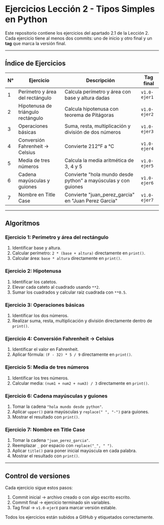 # Ejercicios Lección 2 - Tipos Simples en Python

Este repositorio contiene los ejercicios del apartado 2.1 de la Lección 2.
Cada ejercicio tiene al menos dos commits: uno de inicio y otro final y un **tag** que marca la versión final.

---

## Índice de Ejercicios

| N° | Ejercicio | Descripción | Tag final |
|----|------------|-------------|------------|
| 1 | Perímetro y área del rectángulo | Calcula perímetro y área con base y altura dadas | `v1.0-ejer1` |
| 2 | Hipotenusa de triángulo rectángulo | Calcula hipotenusa con teorema de Pitágoras | `v1.0-ejer2` |
| 3 | Operaciones básicas | Suma, resta, multiplicación y división de dos números | `v1.0-ejer3` |
| 4 | Conversión Fahrenheit → Celsius | Convierte 212°F a °C | `v1.0-ejer4` |
| 5 | Media de tres números | Calcula la media aritmética de 3, 4 y 5 | `v1.0-ejer5` |
| 6 | Cadena mayúsculas y guiones | Convierte "hola mundo desde python" a mayúsculas y con guiones | `v1.0-ejer6` |
| 7 | Nombre en Title Case | Convierte "juan_perez_garcia" en "Juan Perez Garcia" | `v1.0-ejer7` |

---

## Algoritmos

### Ejercicio 1: Perímetro y área del rectángulo
1. Identificar base y altura.  
2. Calcular perímetro: `2 * (base + altura)` directamente en `print()`.  
3. Calcular área: `base * altura` directamente en `print()`.  

### Ejercicio 2: Hipotenusa
1. Identificar los catetos.  
2. Elevar cada cateto al cuadrado usando `**2`.  
3. Sumar los cuadrados y calcular raíz cuadrada con `**0.5`.  

### Ejercicio 3: Operaciones básicas
1. Identificar los dos números.  
2. Realizar suma, resta, multiplicación y división directamente dentro de `print()`.  

### Ejercicio 4: Conversión Fahrenheit → Celsius
1. Identificar el valor en Fahrenheit.  
2. Aplicar fórmula: `(F - 32) * 5 / 9` directamente en `print()`.  

### Ejercicio 5: Media de tres números
1. Identificar los tres números.  
2. Calcular media: `(num1 + num2 + num3) / 3` directamente en `print()`.  

### Ejercicio 6: Cadena mayúsculas y guiones
1. Tomar la cadena `"hola mundo desde python"`.  
2. Aplicar `upper()` para mayúsculas y `replace(" ", "-")` para guiones.  
3. Mostrar el resultado con `print()`.  

### Ejercicio 7: Nombre en Title Case
1. Tomar la cadena `"juan_perez_garcia"`.  
2. Reemplazar `_` por espacio con `replace("_", " ")`.  
3. Aplicar `title()` para poner inicial mayúscula en cada palabra.  
4. Mostrar el resultado con `print()`.  

---

## Control de versiones
Cada ejercicio sigue estos pasos:

1. Commit inicial → archivo creado o con algo escrito escrito.  
2. Commit final → ejercicio terminado sin variables.  
3. Tag final → `v1.0-ejerX` para marcar versión estable.  

Todos los ejercicios están subidos a GitHub y etiquetados correctamente.
